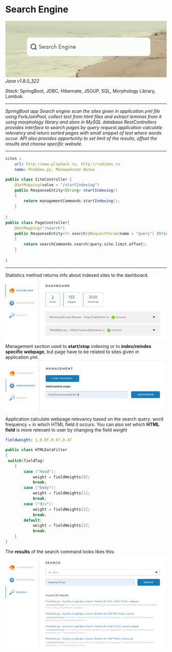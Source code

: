 # Search Engine

![img_4.png](img_4.png)
_Java v1.8.0_322_

_Stack_:
SpringBoot,
JDBC,
Hibernate,
JSOUP,
SQL,
Morphology Library,
Lombok.
____
_SpringBoot app Search engine scan the sites given in application.yml file using ForkJoinPool,
collect text from html files and extract lemmas from it using morphology library and store in MySQL database
RestControllers provides interface to search pages by query request,application calculate relevancy  and return sorted pages with small snippet of text where words occur._
_API also provides opportunity to set limit of the results, offset the results and choose specific website._
____
```yaml
sites :
    url: http://www.playback.ru, http://radiomv.ru
    name: Плейбек.ру, Милицейская Волна
```

```java
public class SiteController {
    @GetMapping(value = "/startIndexing")
    public ResponseEntity<String> startIndexing() 
    {
        return managementCommands.startIndexing();
    }

}
public class PageController{
    @GetMapping("/search")
    public ResponseEntity<?> search(@RequestParam(name = "query") String query) 
    {
        return searchCommands.search(query,site,limit,offset);
    }

}
```
____
Statistics method returns info about indexed sites to the dashboard.
![img.png](img.png)
Management section used to **start/stop** indexing or to **index/reindex specific webpage**, but page have to be related to sites given in application.yml. 
![img_1.png](img_1.png)

Application calculate webpage relevancy based on the search query: word frequency + in which HTML field it occurs.
You can also set which **HTML field** is more relevant to user by changing the field _weight_
```yaml
fieldweight: 1,0.8f,0.6f,0.4f
```
```java
public class HTMLDataFilter 
{
 switch(fieldTag)
    {
        case ("head"):
            weight = fieldWeights[0];
            break;
        case ("body"):
            weight = fieldWeights[1];
            break;
        case ("div"):
            weight = fieldWeights[2];
            break;
        default:
            weight = fieldWeights[3];
            break;
    }
}
```
The **results** of the search command looks likes this:
![img_3.png](img_3.png)

